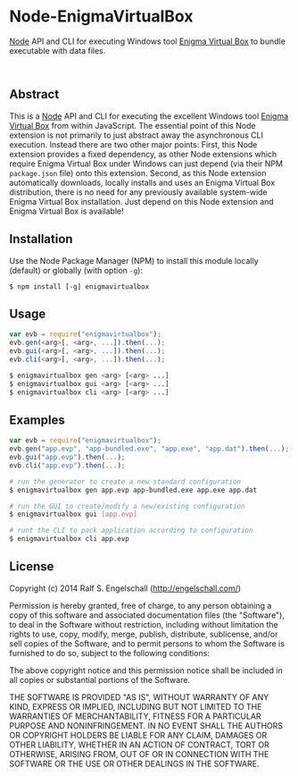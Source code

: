 
Node-EnigmaVirtualBox
=====================

[Node](http://nodejs.org/) API and CLI for executing Windows tool [Enigma Virtual Box](http://enigmaprotector.com/en/aboutvb.html)
to bundle executable with data files.

<p/>
<img src="https://nodei.co/npm/node-enigmavirtualbox.png?downloads=true&stars=true" alt=""/>

<p/>
<img src="https://david-dm.org/rse/node-enigmavirtualbox.png" alt=""/>

Abstract
--------

This is a [Node](http://nodejs.org/) API and CLI for executing the excellent Windows
tool [Enigma Virtual Box](http://enigmaprotector.com/en/aboutvb.html) from within
JavaScript. The essential point of this Node extension is not primarily
to just abstract away the asynchronous CLI execution. Instead there are
two other major points: First, this Node extension provides a fixed
dependency, as other Node extensions which require Enigma Virtual Box
under Windows can just depend (via their NPM `package.json` file) onto
this extension. Second, as this Node extension automatically downloads,
locally installs and uses an Enigma Virtual Box distribution, there is
no need for any previously available system-wide Enigma Virtual Box
installation. Just depend on this Node extension and Enigma Virtual Box
is available!

Installation
------------

Use the Node Package Manager (NPM) to install this module
locally (default) or globally (with option `-g`):

    $ npm install [-g] enigmavirtualbox

Usage
-----

```js
var evb = require("enigmavirtualbox");
evb.gen(<arg>[, <arg>, ...]).then(...);
evb.gui(<arg>[, <arg>, ...]).then(...);
evb.cli(<arg>[, <arg>, ...]).then(...);
```

```sh
$ enigmavirtualbox gen <arg> [<arg> ...]
$ enigmavirtualbox gui <arg> [<arg> ...]
$ enigmavirtualbox cli <arg> [<arg> ...]
```

Examples
--------

```js
var evb = require("enigmavirtualbox");
evb.gen("app.evp", "app-bundled.exe", "app.exe", "app.dat").then(...);
evb.gui("app.evp").then(...);
evb.cli("app.evp").then(...);
```

```sh
# run the generator to create a new standard configuration
$ enigmavirtualbox gen app.evp app-bundled.exe app.exe app.dat

# run the GUI to create/modify a new/existing configuration
$ enigmavirtualbox gui [app.evp]

# runt the CLI to pack application according to configuration
$ enigmavirtualbox cli app.evp
```

License
-------

Copyright (c) 2014 Ralf S. Engelschall (http://engelschall.com/)

Permission is hereby granted, free of charge, to any person obtaining
a copy of this software and associated documentation files (the
"Software"), to deal in the Software without restriction, including
without limitation the rights to use, copy, modify, merge, publish,
distribute, sublicense, and/or sell copies of the Software, and to
permit persons to whom the Software is furnished to do so, subject to
the following conditions:

The above copyright notice and this permission notice shall be included
in all copies or substantial portions of the Software.

THE SOFTWARE IS PROVIDED "AS IS", WITHOUT WARRANTY OF ANY KIND,
EXPRESS OR IMPLIED, INCLUDING BUT NOT LIMITED TO THE WARRANTIES OF
MERCHANTABILITY, FITNESS FOR A PARTICULAR PURPOSE AND NONINFRINGEMENT.
IN NO EVENT SHALL THE AUTHORS OR COPYRIGHT HOLDERS BE LIABLE FOR ANY
CLAIM, DAMAGES OR OTHER LIABILITY, WHETHER IN AN ACTION OF CONTRACT,
TORT OR OTHERWISE, ARISING FROM, OUT OF OR IN CONNECTION WITH THE
SOFTWARE OR THE USE OR OTHER DEALINGS IN THE SOFTWARE.

